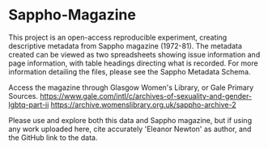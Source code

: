 # Sappho-Magazine
This project is an open-access reproducible experiment, creating descriptive metadata from Sappho magazine (1972-81). The metadata created can be viewed as two spreadsheets showing issue information and page information, with table headings directing what is recorded. For more information detailing the files, please see the Sappho Metadata Schema.

Access the magazine through Glasgow Women's Library, or Gale Primary Sources. https://www.gale.com/intl/c/archives-of-sexuality-and-gender-lgbtq-part-ii https://archive.womenslibrary.org.uk/sappho-archive-2

Please use and explore both this data and Sappho magazine, but if using any work uploaded here, cite accurately 'Eleanor Newton' as author, and the GitHub link to the data.
